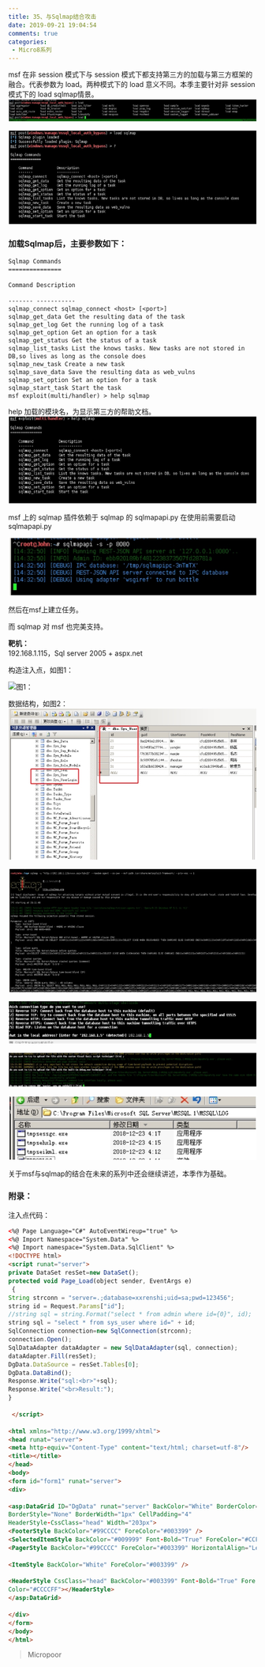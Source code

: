 ```yaml
---
title: 35、与Sqlmap结合攻击
date: 2019-09-21 19:04:54
comments: true
categories: 
 - Micro8系列
---
```



msf 在非 session 模式下与 session 模式下都支持第三方的加载与第三方框架的融合。代表参数为 load。两种模式下的 load 意义不同。本季主要针对非 session 模式下的 load sqlmap情景。  
![](../do/media/0b8b7eb912d7d46bf6e6f1dfd636bfeb.jpg)

![](../do/media/65e1410fa83b3a40611d3d8bfcc3ddee.jpg)


### 加载Sqlmap后，主要参数如下：
```code
Sqlmap Commands
=============== 

Command Description

‐‐‐‐‐‐‐ ‐‐‐‐‐‐‐‐‐‐‐
sqlmap_connect sqlmap_connect <host> [<port>]
sqlmap_get_data Get the resulting data of the task
sqlmap_get_log Get the running log of a task
sqlmap_get_option Get an option for a task
sqlmap_get_status Get the status of a task
sqlmap_list_tasks List the knows tasks. New tasks are not stored in DB,so lives as long as the console does
sqlmap_new_task Create a new task
sqlmap_save_data Save the resulting data as web_vulns
sqlmap_set_option Set an option for a task
sqlmap_start_task Start the task
msf exploit(multi/handler) > help sqlmap
```
help 加载的模块名，为显示第三方的帮助文档。  
![](../do/media/e7e0f046ae5d01be11380d39684930f5.jpg)  

msf 上的 sqlmap 插件依赖于 sqlmap 的 sqlmapapi.py 在使用前需要启动sqlmapapi.py  

![](../do/media/f878d0036fa5a7b15a07fd062e61f30c.jpg)

然后在msf上建立任务。

而 sqlmap 对 msf 也完美支持。

**靶机：**  
192.168.1.115，Sql server 2005 + aspx.net

构造注入点，如图1：  

![图1：](media/bf195a288663fc6a43042f6dd53a160d.jpg)  

数据结构，如图2：  
![](../do/media/b0c52a380dc2c1ea276e444e5ef8997b.jpg)

![](../do/media/e26356b1e7bcaceeb258ce8f83abf40e.jpg)

![](../do/media/01023a8686d914895d7e7c7a5e488051.jpg)

![](../do/media/c62298dd3c15e08f9410010f806e8ecc.jpg)

![](../do/media/f637ac23d411e42618bb33fcbb16dc54.jpg)

关于msf与sqlmap的结合在未来的系列中还会继续讲述，本季作为基础。

### 附录：
注入点代码：
``` html
<%@ Page Language="C#" AutoEventWireup="true" %>
<%@ Import Namespace="System.Data" %>
<%@ Import namespace="System.Data.SqlClient" %>
<!DOCTYPE html>
<script runat="server">
private DataSet resSet=new DataSet();
protected void Page_Load(object sender, EventArgs e)
 {
String strconn = "server=.;database=xxrenshi;uid=sa;pwd=123456";
string id = Request.Params["id"];
//string sql = string.Format("select * from admin where id={0}", id);
string sql = "select * from sys_user where id=" + id;
SqlConnection connection=new SqlConnection(strconn);
connection.Open();
SqlDataAdapter dataAdapter = new SqlDataAdapter(sql, connection);
dataAdapter.Fill(resSet);
DgData.DataSource = resSet.Tables[0];
DgData.DataBind();
Response.Write("sql:<br>"+sql);
Response.Write("<br>Result:");
} 

 </script> 

<html xmlns="http://www.w3.org/1999/xhtml">
<head runat="server">
<meta http‐equiv="Content‐Type" content="text/html; charset=utf‐8"/>
<title></title>
</head>
<body>
<form id="form1" runat="server">
<div> 

<asp:DataGrid ID="DgData" runat="server" BackColor="White" BorderColor="#3366CC"
BorderStyle="None" BorderWidth="1px" CellPadding="4"
HeaderStyle‐CssClass="head" Width="203px">
<FooterStyle BackColor="#99CCCC" ForeColor="#003399" />
<SelectedItemStyle BackColor="#009999" Font‐Bold="True" ForeColor="#CCFF99" />
<PagerStyle BackColor="#99CCCC" ForeColor="#003399" HorizontalAlign="Left" Mode="NumericPages" />

<ItemStyle BackColor="White" ForeColor="#003399" />

<HeaderStyle CssClass="head" BackColor="#003399" Font‐Bold="True" Fore
Color="#CCCCFF"></HeaderStyle>
</asp:DataGrid> 

</div>
</form>
</body>
</html>
```

> Micropoor